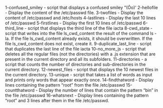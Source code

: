 1-confused_smiley - script that displays a confused smiley "(Ôo)'
2-hellofile - Display the content of the /etc/passwd file.
3-twofiles - Display the content of /etc/passwd and /etc/hosts
4-lastlines - Display the last 10 lines of /etc/passwd
5-firstlines - Display the first 10 lines of /etc/passwd
6-third_line - script that displays the third line of the file iacta
8-cwd_state - script that writes into the file ls_cwd_content the result of the command ls -la. If the file ls_cwd_content already exists, it should be overwritten. If the file ls_cwd_content does not exist, create it.
9-duplicate_last_line - script that duplicates the last line of the file iacta
10-no_more_js - script that deletes all the regular files (not the directories) with a .js extension that are present in the current directory and all its subfolders.
11-directories - a script that counts the number of directories and sub-directories in the current directory.
12-newest_files - script that displays the 10 newest files in the current directory.
13-unique - script that takes a list of words as input and prints only words that appear exactly once.
14-findthatword - Display lines containing the pattern “root” from the file /etc/passwd
15-countthatword - Display the number of lines that contain the pattern “bin” in the file /etc/passwd
16-whatsnext - Display lines containing the pattern “root” and 3 lines after them in the file /etc/passwd.
